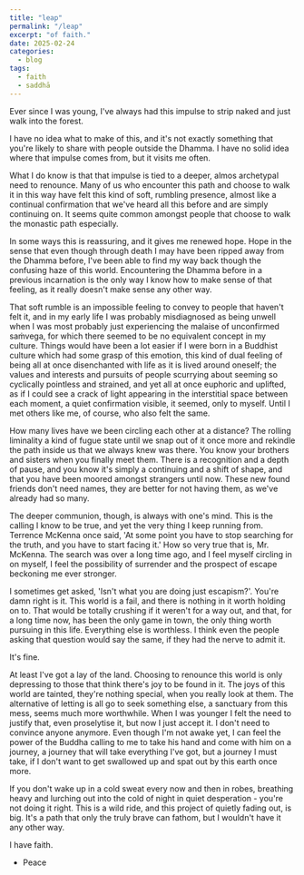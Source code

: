 ```yaml
---
title: "leap"
permalink: "/leap" 
excerpt: "of faith."
date: 2025-02-24
categories:
  - blog 
tags: 
  - faith
  - saddhā
--- 
```


Ever since I was young, I've always had this impulse to strip naked and just walk into the forest. 

I have no idea what to make of this, and it's not exactly something that you're likely to share with people outside the Dhamma. I have no solid idea where that impulse comes from, but it visits me often.

What I do know is that that impulse is tied to a deeper, almos archetypal need to renounce. Many of us who encounter this path and choose to walk it in this way have felt this kind of soft, rumbling presence, almost like a continual confirmation that we've heard all this before and are simply continuing on. It seems quite common amongst people that choose to walk the monastic path especially. 

In some ways this is reassuring, and it gives me renewed hope. Hope in the sense that even though through death I may have been ripped away from the Dhamma before, I've been able to find my way back though the confusing haze of this world. Encountering the Dhamma before in a previous incarnation is the only way I know how to make sense of that feeling, as it really doesn't make sense any other way. 

That soft rumble is an impossible feeling to convey to people that haven't felt it, and in my early life I was probably misdiagnosed as being unwell when I was most probably just experiencing the malaise of unconfirmed saṁvega, for which there seemed to be no equivalent concept in my culture. Things would have been a lot easier if I were born in a Buddhist culture which had some grasp of this emotion, this kind of dual feeling of being all at once disenchanted with life as it is lived around oneself; the values and interests and pursuits of people scurrying about seeming so cyclically pointless and strained, and yet all at once euphoric and uplifted, as if I could see a crack of light appearing in the interstitial space between each moment, a quiet confirmation visible, it seemed, only to myself. Until I met others like me, of course, who also felt the same. 

How many lives have we been circling each other at a distance? The rolling liminality a kind of fugue state until we snap out of it once more and rekindle the path inside us that we always knew was there. You know your brothers and sisters when you finally meet them. There is a recognition and a depth of pause, and you know it's simply a continuing and a shift of shape, and that you have been moored amongst strangers until now. These new found friends don't need names, they are better for not having them, as we've already had so many. 

The deeper communion, though, is always with one's mind. This is the calling I know to be true, and yet the very thing I keep running from. Terrence McKenna once said, 'At some point you have to stop searching for the truth, and you have to start facing it.' How so very true that is, Mr. McKenna. The search was over a long time ago, and I feel myself circling in on myself, I feel the possibility of surrender and the prospect of escape beckoning me ever stronger.

I sometimes get asked, 'Isn't what you are doing just escapism?'. You're damn right is it. This world is a fail, and there is nothing in it worth holding on to. That would be totally crushing if it weren't for a way out, and that, for a long time now, has been the only game in town, the only thing worth pursuing in this life. Everything else is worthless. I think even the people asking that question would say the same, if they had the nerve to admit it. 

It's fine. 

At least I've got a lay of the land. Choosing to renounce this world is only depressing to those that think there's joy to be found in it. The joys of this world are tainted, they're nothing special, when you really look at them.
The alternative of letting is all go to seek something else, a sanctuary from this mess, seems much more worthwhile. When I was younger I felt the need to justify that, even proselytise it, but now I just accept it. I don't need to convince anyone anymore. Even though I'm not awake yet, I can feel the power of the Buddha calling to me to take his hand and come with him on a journey, a journey that will take everything I've got, but a journey I must take, if I don't want to get swallowed up and spat out by this earth once more. 

If you don't wake up in a cold sweat every now and then in robes, breathing heavy and lurching out into the cold of night in quiet desperation - you're not doing it right. This is a wild ride, and this project of quietly fading out, is big. It's a path that only the truly brave can fathom, but I wouldn't have it any other way.

I have faith. 

- Peace  
